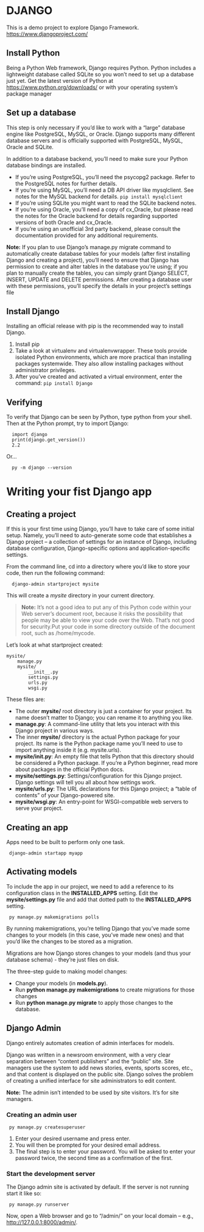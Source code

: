 # DJANGO
This is a demo project to explore Django Framework.
https://www.djangoproject.com/

## Install Python
Being a Python Web framework, Django requires Python. Python includes a lightweight database called SQLite so you won’t need to set up a database just yet.
Get the latest version of Python at https://www.python.org/downloads/ or with your operating system’s package manager

## Set up a database
This step is only necessary if you’d like to work with a “large” database engine like PostgreSQL, MySQL, or Oracle.
Django supports many different database servers and is officially supported with PostgreSQL, MySQL, Oracle and SQLite.

In addition to a database backend, you’ll need to make sure your Python database bindings are installed.
- If you’re using PostgreSQL, you’ll need the psycopg2 package. Refer to the PostgreSQL notes for further details.
- If you’re using MySQL, you’ll need a DB API driver like mysqlclient. See notes for the MySQL backend for details.
  `pip install mysqlclient`
- If you’re using SQLite you might want to read the SQLite backend notes.
- If you’re using Oracle, you’ll need a copy of cx_Oracle, but please read the notes for the Oracle backend for details regarding supported versions of both Oracle and cx_Oracle.
- If you’re using an unofficial 3rd party backend, please consult the documentation provided for any additional requirements.

**Note:** If you plan to use Django’s manage.py migrate command to automatically create database tables for your models (after first installing Django and creating a project), you’ll need to ensure that Django has permission to create and alter tables in the database you’re using; if you plan to manually create the tables, you can simply grant Django SELECT, INSERT, UPDATE and DELETE permissions. After creating a database user with these permissions, you’ll specify the details in your project’s settings file

## Install Django
Installing an official release with pip is the recommended way to install Django.
1. Install pip
2. Take a look at virtualenv and virtualenvwrapper. These tools provide isolated Python environments, which are more practical than installing packages systemwide. They also allow installing packages without administrator privileges. 
3. After you’ve created and activated a virtual environment, enter the command:
`
  pip install Django
`

## Verifying
To verify that Django can be seen by Python, type python from your shell. Then at the Python prompt, try to import Django:
```
  import django
  print(django.get_version())
  2.2
```
Or...
```
  py -m django --version
```
# Writing your fist Django app

## Creating a project
If this is your first time using Django, you’ll have to take care of some initial setup. Namely, you’ll need to auto-generate some code that establishes a Django project – a collection of settings for an instance of Django, including database configuration, Django-specific options and application-specific settings.

From the command line, cd into a directory where you’d like to store your code, then run the following command:
```
  django-admin startproject mysite
```
This will create a *mysite* directory in your current directory.

>**Note:** It’s not a good idea to put any of this Python code within your Web server’s document root, because it risks the possibility that people may be able to view your code over the Web. That’s not good for security.Put your code in some directory outside of the document root, such as /home/mycode.

Let’s look at what startproject created:
```
mysite/
    manage.py
    mysite/
        __init__.py
        settings.py
        urls.py
        wsgi.py
```
These files are:

 - The outer **mysite/** root directory is just a container for your project. Its name doesn’t matter to Django; you can rename it to anything you like.
 - **manage.py**: A command-line utility that lets you interact with this Django project in various ways.
 - The inner **mysite/** directory is the actual Python package for your project. Its name is the Python package name you’ll need to use to import anything inside it (e.g. mysite.urls).
 - **mysite/__init__.py**: An empty file that tells Python that this directory should be considered a Python package. If you’re a Python beginner, read more about packages in the official Python docs.
 - **mysite/settings.py**: Settings/configuration for this Django project. Django settings will tell you all about how settings work.
 - **mysite/urls.py**: The URL declarations for this Django project; a “table of contents” of your Django-powered site.
 - **mysite/wsgi.py**: An entry-point for WSGI-compatible web servers to serve your project.

## Creating an app
Apps need to be built to perform only one task.
```
 django-admin startapp myapp
```

## Activating models

To include the app in our project, we need to add a reference to its configuration class in the **INSTALLED_APPS** setting.
Edit the **mysite/settings.py** file and add that dotted path to the **INSTALLED_APPS** setting.

```
 py manage.py makemigrations polls
```

By running makemigrations, you’re telling Django that you’ve made some changes to your models (in this case, you’ve made new ones) and that you’d like the changes to be stored as a migration.

Migrations are how Django stores changes to your models (and thus your database schema) - they’re just files on disk.

The three-step guide to making model changes:
 - Change your models (in **models.py**).
 - Run **python manage.py makemigrations** to create migrations for those changes
 - Run **python manage.py migrate** to apply those changes to the database.

## Django Admin
Django entirely automates creation of admin interfaces for models.

Django was written in a newsroom environment, with a very clear separation between “content publishers” and the “public” site. Site managers use the system to add news stories, events, sports scores, etc., and that content is displayed on the public site. Django solves the problem of creating a unified interface for site administrators to edit content.

**Note:** The admin isn’t intended to be used by site visitors. It’s for site managers.

### Creating an admin user
```
 py manage.py createsuperuser
```
1. Enter your desired username and press enter.
2. You will then be prompted for your desired email address.
3. The final step is to enter your password. You will be asked to enter your password twice, the second time as a confirmation of the first.

### Start the development server
The Django admin site is activated by default.
If the server is not running start it like so:
```
 py manage.py runserver
```
Now, open a Web browser and go to “/admin/” on your local domain – e.g., http://127.0.0.1:8000/admin/.
